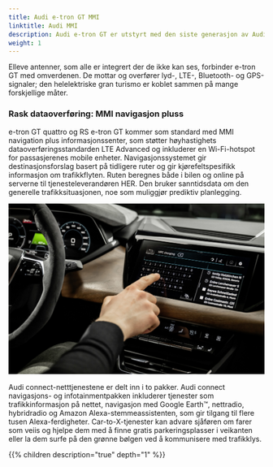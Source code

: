 ```yaml
---
title: Audi e-tron GT MMI
linktitle: Audi MMI
description: Audi e-tron GT er utstyrt med den siste generasjon av Audi MMI med MMI touch-respons.
weight: 1
---
```


Elleve antenner, som alle er integrert der de ikke kan ses, forbinder e-tron GT med omverdenen. De mottar og overfører lyd-, LTE-, Bluetooth- og GPS-signaler; den helelektriske gran turismo er koblet sammen på mange forskjellige måter.

### Rask dataoverføring: MMI navigasjon pluss

e-tron GT quattro og RS e-tron GT kommer som standard med MMI navigation plus informasjonssenter, som støtter høyhastighets dataoverføringsstandarden LTE Advanced og inkluderer en Wi-Fi-hotspot for passasjerenes mobile enheter. Navigasjonssystemet gir destinasjonsforslag basert på tidligere ruter og gir kjørefeltspesifikk informasjon om trafikkflyten. Ruten beregnes både i bilen og online på serverne til tjenesteleverandøren HER. Den bruker sanntidsdata om den generelle trafikksituasjonen, noe som muliggjør prediktiv planlegging.

![MMI](mmi_1.jpg "Audi MMI - søker etter ladestasjon")

Audi connect-netttjenestene er delt inn i to pakker. Audi connect navigasjons- og infotainmentpakken inkluderer tjenester som trafikkinformasjon på nettet, navigasjon med Google Earth™, nettradio, hybridradio og Amazon Alexa-stemmeassistenten, som gir tilgang til flere tusen Alexa-ferdigheter. Car-to-X-tjenester kan advare sjåføren om farer som veiis og hjelpe dem med å finne gratis parkeringsplasser i veikanten eller la dem surfe på den grønne bølgen ved å kommunisere med trafikklys.


{{% children description="true" depth="1" %}}
